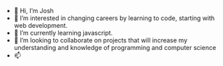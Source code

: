 - 👋 Hi, I’m Josh
- 👀 I’m interested in changing careers by learning to code, starting with web development.
- 🌱 I’m currently learning javascript.
- 💞️ I’m looking to collaborate on projects that will increase my understanding and knowledge of programming and computer science
- 📫 


